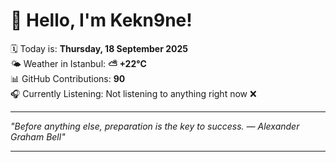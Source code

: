 # 👋 Hello, I'm Kekn9ne!

🗓️ Today is: **Thursday, 18 September 2025**  
🌤️ Weather in Istanbul: **⛅️  +22°C**  
📊 GitHub Contributions: **90**  
🎧 Currently Listening: Not listening to anything right now ❌

---

_"Before anything else, preparation is the key to success. — *Alexander Graham Bell*"_

---
